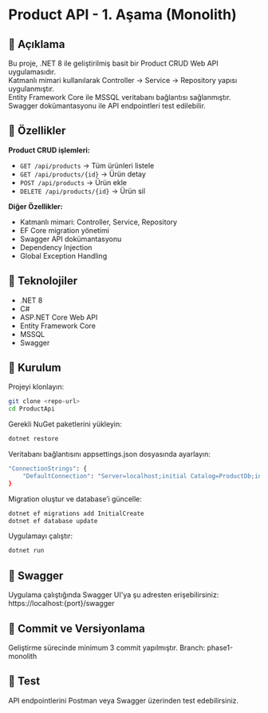 # Product API - 1. Aşama (Monolith)

## 🔹 Açıklama

Bu proje, .NET 8 ile geliştirilmiş basit bir Product CRUD Web API uygulamasıdır.  
Katmanlı mimari kullanılarak Controller → Service → Repository yapısı uygulanmıştır.  
Entity Framework Core ile MSSQL veritabanı bağlantısı sağlanmıştır.  
Swagger dokümantasyonu ile API endpointleri test edilebilir.

## 🔹 Özellikler

**Product CRUD işlemleri:**

- `GET /api/products` → Tüm ürünleri listele  
- `GET /api/products/{id}` → Ürün detay  
- `POST /api/products` → Ürün ekle  
- `DELETE /api/products/{id}` → Ürün sil  

**Diğer Özellikler:**

- Katmanlı mimari: Controller, Service, Repository  
- EF Core migration yönetimi  
- Swagger API dokümantasyonu  
- Dependency Injection  
- Global Exception Handling  

## 🔹 Teknolojiler

- .NET 8 
- C#  
- ASP.NET Core Web API  
- Entity Framework Core  
- MSSQL  
- Swagger  

## 🔹 Kurulum

Projeyi klonlayın:

```bash
git clone <repo-url>
cd ProductApi
````

Gerekli NuGet paketlerini yükleyin:

```bash
dotnet restore
````
Veritabanı bağlantısını appsettings.json dosyasında ayarlayın:

```bash
"ConnectionStrings": {
    "DefaultConnection": "Server=localhost;initial Catalog=ProductDb;integrated Security=true;TrustServerCertificate=true"
}
````
Migration oluştur ve database’i güncelle:

```bash
dotnet ef migrations add InitialCreate
dotnet ef database update
````
Uygulamayı çalıştır:

````bash
dotnet run
````

##  🔹 Swagger

Uygulama çalıştığında Swagger UI'ya şu adresten erişebilirsiniz:
https://localhost:{port}/swagger

##  🔹 Commit ve Versiyonlama

Geliştirme sürecinde minimum 3 commit yapılmıştır.
Branch: phase1-monolith

##  🔹 Test

API endpointlerini Postman veya Swagger üzerinden test edebilirsiniz.
